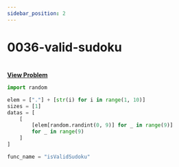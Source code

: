 ```yaml
---
sidebar_position: 2
---
```


# 0036-valid-sudoku
#
[**View Problem**](https://leetcode.com/problems/valid-sudoku)

```python 0036-valid-sudoku
import random

elem = ["."] + [str(i) for i in range(1, 10)]
sizes = [1]
datas = [
    [
        [elem[random.randint(0, 9)] for _ in range(9)]
        for _ in range(9)
    ]
]

func_name = "isValidSudoku"
```
